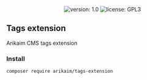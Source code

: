 <p align="center">
    <img src="https://img.shields.io/github/release/arikaim/tags-extension.svg" alt="version: 1.0">
    <img src="https://img.shields.io/badge/License-GPLv3-blue.svg" alt="license: GPL3">
</p>

## Tags extension
Arikaim CMS tags extension

### Install
```
composer require arikaim/tags-extension
```
